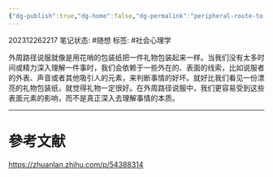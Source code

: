 ```yaml
---
{"dg-publish":true,"dg-home":false,"dg-permalink":"peripheral-route-to-persuasion","permalink":"/peripheral-route-to-persuasion/","dgPassFrontmatter":true}
---
```


202312262217
笔记状态: #随想
标签: #社会心理学 

外周路径说服就像是用花哨的包装纸把一件礼物包装起来一样。当我们没有太多时间或精力深入理解一件事时，我们会依赖于一些外在的、表面的线索，比如说服者的外表、声音或者其他吸引人的元素，来判断事情的好坏。就好比我们看见一份漂亮的礼物包装纸，就觉得礼物一定很好。在外周路径说服中，我们更容易受到这些表面元素的影响，而不是真正深入去理解事情的本质。

---
# 參考文献

https://zhuanlan.zhihu.com/p/54388314